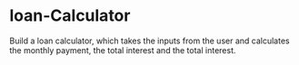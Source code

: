 # loan-Calculator

Build a loan calculator, which takes the inputs from the user and calculates the monthly payment, the total interest and the total interest.
